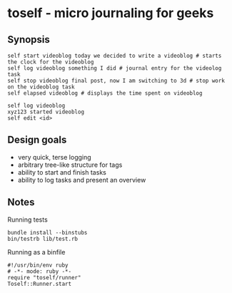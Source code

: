 # toself - micro journaling for geeks

## Synopsis
```
self start videoblog today we decided to write a videoblog # starts the clock for the videoblog
self log videoblog something I did # journal entry for the videolog task
self stop videoblog final post, now I am switching to 3d # stop work on the videoblog task
self elapsed videoblog # displays the time spent on videoblog

self log videoblog
xyz123 started videoblog
self edit <id>
```

## Design goals

- very quick, terse logging
- arbitrary tree-like structure for tags
- ability to start and finish tasks
- ability to log tasks and present an overview

## Notes

Running tests
```
bundle install --binstubs
bin/testrb lib/test.rb
```
Running as a binfile
```
#!/usr/bin/env ruby
# -*- mode: ruby -*-
require "toself/runner"
Toself::Runner.start
```
